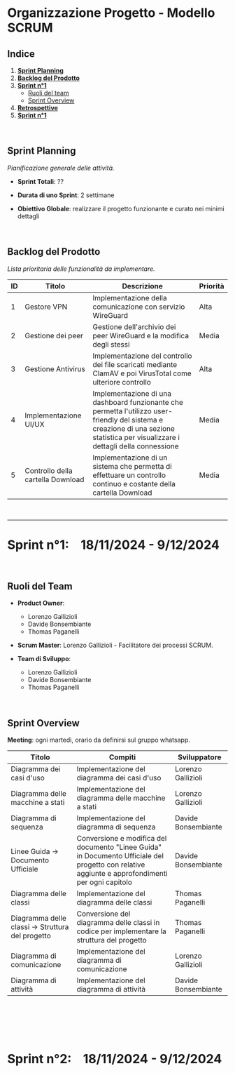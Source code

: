 # **Organizzazione Progetto - Modello SCRUM**
## **Indice**
1. [**Sprint Planning**](#sprint-planning)
2. [**Backlog del Prodotto**](#backlog-del-prodotto)
3. [**Sprint n°1**](#sprint-n1--18112024---9122024)
   - [Ruoli del team](#ruoli-del-team)
   - [Sprint Overview](#sprint-overview)
4. [**Retrospettive**](#retrospettive)
5. [**Sprint n°1**](#sprint-n2--18112024---9122024)

&nbsp;

## **Sprint Planning**
*Pianificazione generale delle attività.*

- **Sprint Totali**: ??

- **Durata di uno Sprint**: 2 settimane

- **Obiettivo Globale**: realizzare il progetto funzionante e curato nei minimi dettagli

&nbsp;

## **Backlog del Prodotto**
*Lista prioritaria delle funzionalità da implementare.*

| **ID** | **Titolo**             | **Descrizione**                                                                 | **Priorità** |
|--------|------------------------|-------------------------------------------------------------------------------|--------------|
| 1      | Gestore VPN            | Implementazione della comunicazione con servizio WireGuard                    | Alta         |
| 2      | Gestione dei peer      | Gestione dell'archivio dei peer WireGuard e la modifica degli stessi           | Media        |
| 3      | Gestione Antivirus     | Implementazione del controllo dei file scaricati mediante ClamAV e poi VirusTotal come ulteriore controllo | Alta        |
| 4      | Implementazione UI/UX  | Implementazione di una dashboard funzionante che permetta l'utilizzo user-friendly del sistema e creazione di una sezione statistica per visualizzare i dettagli della connessione | Media        |
| 5      | Controllo della cartella Download | Implementazione di un sistema che permetta di effettuare un controllo continuo e costante della cartella Download | Media         |


&nbsp;

---
# Sprint n°1: &nbsp;&nbsp; 18/11/2024 - 9/12/2024
&nbsp;

## **Ruoli del Team**

- **Product Owner**: 
  - Lorenzo Gallizioli
  - Davide Bonsembiante
  - Thomas Paganelli 

- **Scrum Master**: Lorenzo Gallizioli - Facilitatore dei processi SCRUM.

- **Team di Sviluppo**: 
  - Lorenzo Gallizioli
  - Davide Bonsembiante
  - Thomas Paganelli 

&nbsp;

## **Sprint Overview**
**Meeting**: ogni martedì, orario da definirsi sul gruppo whatsapp.

| **Titolo**                      | **Compiti**                                                                                       | **Sviluppatore**         |
|----------------------------------|--------------------------------------------------------------------------------------------------|--------------------------|
| Diagramma dei casi d'uso         | Implementazione del diagramma dei casi d'uso                                                     | Lorenzo Gallizioli       |
| Diagramma delle macchine a stati| Implementazione del diagramma delle macchine a stati                                              | Lorenzo Gallizioli       |
| Diagramma di sequenza           | Implementazione del diagramma di sequenza                                                       | Davide Bonsembiante      |
| Linee Guida -> Documento Ufficiale | Conversione e modifica del documento "Linee Guida" in Documento Ufficiale del progetto con relative aggiunte e approfondimenti per ogni capitolo | Davide Bonsembiante      |
| Diagramma delle classi          | Implementazione del diagramma delle classi                                                        | Thomas Paganelli         |
| Diagramma delle classi -> Struttura del progetto   | Conversione del diagramma delle classi in codice per implementare la struttura del progetto       | Thomas Paganelli         |
| Diagramma di comunicazione   | Implementazione del diagramma di comunicazione       | Lorenzo Gallizioli         |
| Diagramma di attività   | Implementazione del diagramma di attività      | Davide Bonsembiante      |

&nbsp;

&nbsp;
---
# Sprint n°2: &nbsp;&nbsp; 18/11/2024 - 9/12/2024
&nbsp;